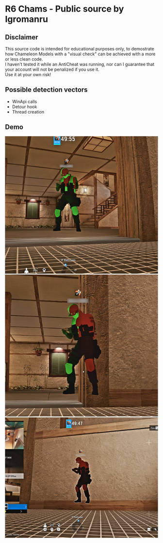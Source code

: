 # R6 Chams - Public source by Igromanru

## Disclaimer
This source code is intended for educational purposes only, to demostrate how Chameleon Models with a "visual check" can be achieved with a more or less clean code.  
I haven't tested it while an AntiCheat was running, nor can I guarantee that your account will not be penalized if you use it.  
Use it at your own risk!

## Possible detection vectors
- WinApi calls
- Detour hook
- Thread creation

## Demo
![visible](/pictures/visible.jpg)
![visible](/pictures/half_visible.jpg)
![visible](/pictures/invisible.jpg)